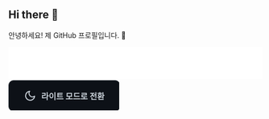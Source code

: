 ## Hi there 👋
안녕하세요! 제 GitHub 프로필입니다. 👋

<!-- animated_header.svg 파일을 중앙에 정렬하여 보여주는 예시입니다. -->

<div align="center">
<img src="animated_header.svg" alt="Animated Welcome Header">
</div>

<svg width="220" height="60" viewBox="0 0 220 60" fill="none" xmlns="http://www.w3.org/2000/svg">

<a href="https://raw.githubusercontent.com/junseowon/junseowon/main/light_mode_button.svg">
<foreignObject width="100%" height="100%">
<div xmlns="http://www.w3.org/1999/xhtml">
<style>
.container {
display: flex;
align-items: center;
justify-content: center;
width: 220px;
height: 60px;
background-color: #0d1117; /* GitHub 다크모드 배경색 */
border: 1px solid #30363d; /* GitHub 다크모드 테두리색 */
border-radius: 10px;
font-family: -apple-system, BlinkMacSystemFont, 'Segoe UI', Roboto, Helvetica, Arial, sans-serif;
font-size: 16px;
font-weight: bold;
color: #c9d1d9; /* GitHub 다크모드 글자색 */
cursor: pointer;
transition: background-color 0.2s;
}
.container:hover {
background-color: #161b22;
}
.icon {
margin-right: 10px;
}
</style>
<div class="container">
<!-- 달 아이콘 -->
<svg class="icon" xmlns="http://www.w3.org/2000/svg" width="24" height="24" viewBox="0 0 24 24" fill="none" stroke="#c9d1d9" stroke-width="2" stroke-linecap="round" stroke-linejoin="round">
<path d="M21 12.79A9 9 0 1 1 11.21 3 7 7 0 0 0 21 12.79z"></path>
</svg>
<span>라이트 모드로 전환</span>
</div>
</div>
</foreignObject>
</a>
</svg>
